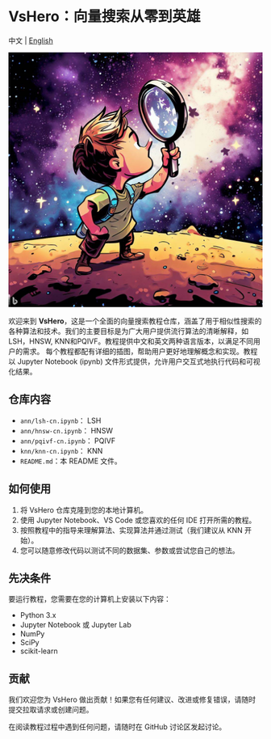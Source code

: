 # VsHero：向量搜索从零到英雄
中文 | [English](README.md)

![title](./pictures/title.jpeg)

欢迎来到 **VsHero**，这是一个全面的向量搜索教程仓库，涵盖了用于相似性搜索的各种算法和技术。我们的主要目标是为广大用户提供流行算法的清晰解释，如 LSH，HNSW, KNN和PQIVF。教程提供中文和英文两种语言版本，以满足不同用户的需求。
每个教程都配有详细的插图，帮助用户更好地理解概念和实现。教程以 Jupyter Notebook (ipynb) 文件形式提供，允许用户交互式地执行代码和可视化结果。

## 仓库内容

- `ann/lsh-cn.ipynb`： LSH
- `ann/hnsw-cn.ipynb`： HNSW
- `ann/pqivf-cn.ipynb`： PQIVF
- `knn/knn-cn.ipynb`： KNN
- `README.md`：本 README 文件。

## 如何使用

1. 将 VsHero 仓库克隆到您的本地计算机。
2. 使用 Jupyter Notebook、VS Code 或您喜欢的任何 IDE 打开所需的教程。
3. 按照教程中的指导来理解算法、实现算法并通过测试（我们建议从 KNN 开始）。
4. 您可以随意修改代码以测试不同的数据集、参数或尝试您自己的想法。

## 先决条件

要运行教程，您需要在您的计算机上安装以下内容：

- Python 3.x
- Jupyter Notebook 或 Jupyter Lab
- NumPy
- SciPy
- scikit-learn

## 贡献

我们欢迎您为 VsHero 做出贡献！如果您有任何建议、改进或修复错误，请随时提交拉取请求或创建问题。

在阅读教程过程中遇到任何问题，请随时在 GitHub 讨论区发起讨论。